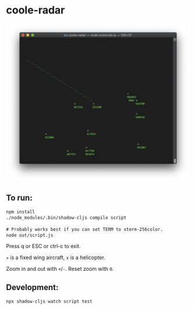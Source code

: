 # coole-radar

![Screenshot](screenshot.png?raw=true "Screenshot")

## To run:

```
npm install
./node_modules/.bin/shadow-cljs compile script

# Probably works best if you can set TERM to xterm-256color.
node out/script.js
```

Press q or ESC or ctrl-c to exit.

`✈` is a fixed wing aircraft, `x` is a helicopter.

Zoom in and out with `+`/`-`. Reset zoom with `0`.


## Development:

```
npx shadow-cljs watch script test
```
